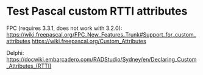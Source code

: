 # Test Pascal custom RTTI attributes

FPC (requires 3.3.1, does not work with 3.2.0):
https://wiki.freepascal.org/FPC_New_Features_Trunk#Support_for_custom_attributes
https://wiki.freepascal.org/Custom_Attributes

Delphi:
https://docwiki.embarcadero.com/RADStudio/Sydney/en/Declaring_Custom_Attributes_(RTTI)
